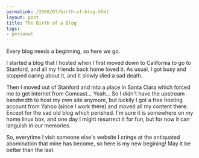 ```yaml
--- 
permalink: /2008/07/birth-of-blog.html
layout: post
title: The Birth of a Blog
tags: 
- personal
---
```

Every blog needs a beginning, so here we go.

I started a blog that I hosted when I first moved down to California to go to Stanford, and all my friends back home loved it. As usual, I got busy and stopped caring about it, and it slowly died a sad death.

Then I moved out of Stanford and into a place in Santa Clara which forced me to get internet from Comcast... Yeah... So I didn't have the upstream bandwidth to host my own site anymore, but luckily I got a free hosting account from Yahoo (since I work there) and moved all my content there. Except for the sad old blog which perished. I'm sure it is somewhere on my home linux box, and one day I might resurrect it for fun, but for now it can languish in our memories.

So, everytime I visit someone else's website I cringe at the antiquated abomination that mine has become, so here is my new begining! May it be better than the last.
